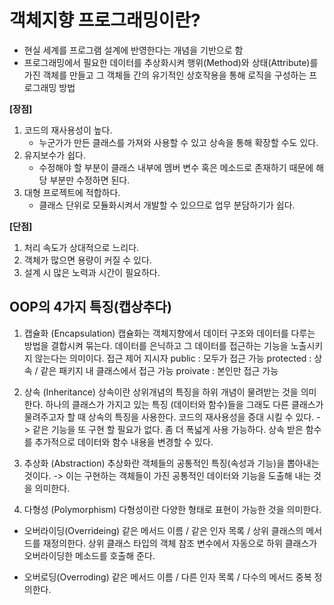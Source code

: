 # 객체지향 프로그래밍이란?
- 현실 세계를 프로그램 설계에 반영한다는 개념을 기반으로 함
- 프로그래밍에서 필요한 데이터를 추상화시켜 행위(Method)와 상태(Attribute)를 가진 객체를 만들고 그 객체들 간의 유기적인 상호작용을 통해 로직을 구성하는 프로그래밍 방법

**[장점]**
1. 코드의 재사용성이 높다.
   - 누군가가 만든 클래스를 가져와 사용할 수 있고 상속을 통해 확장할 수도 있다.
2. 유지보수가 쉽다.
   - 수정해야 할 부분이 클래스 내부에 멤버 변수 혹은 메소드로 존재하기 때문에 해당 부분만 수정하면 된다.
3. 대형 프로젝트에 적합하다.
   - 클래스 단위로 모듈화시켜서 개발할 수 있으므로 업무 분담하기가 쉽다.

**[단점]**
1. 처리 속도가 상대적으로 느리다.
2. 객체가 많으면 용량이 커질 수 있다.
3. 설계 시 많은 노력과 시간이 필요하다.

## OOP의 4가지 특징(캡상추다)

1. 캡슐화 (Encapsulation)
캡슐화는 객체지향에서 데이터 구조와 데이터를 다루는 방법을 결합시켜 묶는다.
데이터를 은닉하고 그 데이터를 접근하는 기능을 노출시키지 않는다는 의미이다.
접근 제어 지시자
public : 모두가 접근 가능
protected : 상속 / 같은 패키지 내 클래스에서 접근 가능
proivate : 본인만 접근 가능

2. 상속 (Inheritance)
상속이란 상위개념의 특징을 하위 개념이 물려받는 것을 의미한다. 하나의 클래스가 가지고 있는 특징 (데이터와 함수)들을 그래도 다른 클래스가 물려주고자 할 때 상속의 특징을 사용한다.
코드의 재사용성을 증대 시킬 수 있다. -> 같은 기능을 또 구현 할 필요가 없다.
좀 더 폭넓게 사용 가능하다. 상속 받은 함수를 추가적으로 데이터와 함수 내용을 변경할 수 있다.

3. 추상화 (Abstraction)
추상화란 객체들의 공통적인 특징(속성과 기능)을 뽑아내는 것이다.
-> 이는 구현하는 객체들이 가진 공통적인 데이터와 기능을 도출해 내는 것을 의미한다.

4. 다형성 (Polymorphism)
다형성이란 다양한 형태로 표현이 가능한 것을 의미한다.

- 오버라이딩(Overrideing)
같은 메서드 이름 / 같은 인자 목록 / 상위 클래스의 메서드를 재정의한다.
상위 클래스 타입의 객체 참조 변수에서 자동으로 하위 클래스가 오버라이딩한 메소드를 호출해 준다.

- 오버로딩(Overroding)
같은 메서드 이름 / 다른 인자 목록 / 다수의 메서드 중복 정의한다.
